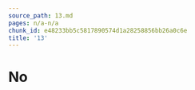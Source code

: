 ```yaml
---
source_path: 13.md
pages: n/a-n/a
chunk_id: e48233bb5c5817890574d1a28258856bb26a0c6e
title: '13'
---
```

# No
